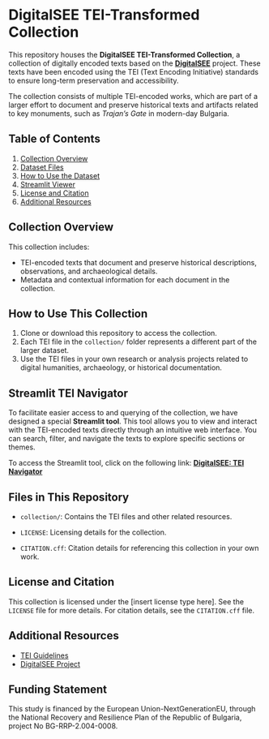 # DigitalSEE TEI-Transformed Collection

This repository houses the **DigitalSEE TEI-Transformed Collection**, a collection of digitally encoded texts based on the **[DigitalSEE](https://github.com/Bestroi150/DigitalSEE)** project. These texts have been encoded using the TEI (Text Encoding Initiative) standards to ensure long-term preservation and accessibility.

The collection consists of multiple TEI-encoded works, which are part of a larger effort to document and preserve historical texts and artifacts related to key monuments, such as *Trajan’s Gate* in modern-day Bulgaria.

## Table of Contents

1. [Collection Overview](#collection-overview)
2. [Dataset Files](#dataset-files)
3. [How to Use the Dataset](#how-to-use-the-dataset)
4. [Streamlit Viewer](#streamlit-viewer)
5. [License and Citation](#license-and-citation)
6. [Additional Resources](#additional-resources)


## Collection Overview

This collection includes:
- TEI-encoded texts that document and preserve historical descriptions, observations, and archaeological details.
- Metadata and contextual information for each document in the collection.

## How to Use This Collection

1. Clone or download this repository to access the collection.
2. Each TEI file in the `collection/` folder represents a different part of the larger dataset.
3. Use the TEI files in your own research or analysis projects related to digital humanities, archaeology, or historical documentation.

## Streamlit TEI Navigator

To facilitate easier access to and querying of the collection, we have designed a special **Streamlit tool**. This tool allows you to view and interact with the TEI-encoded texts directly through an intuitive web interface. You can search, filter, and navigate the texts to explore specific sections or themes.

To access the Streamlit tool, click on the following link: **[DigitalSEE: TEI Navigator](https://github.com/Bestroi150/digitalsee-tei-navigator)**


## Files in This Repository

- `collection/`: Contains the TEI files and other related resources.
  
- `LICENSE`: Licensing details for the collection.

- `CITATION.cff`: Citation details for referencing this collection in your own work.


## License and Citation

This collection is licensed under the [insert license type here]. See the `LICENSE` file for more details.
For citation details, see the `CITATION.cff` file.

## Additional Resources

- [TEI Guidelines](http://www.tei-c.org/release/doc/tei-p5-doc/en/html/)
- [DigitalSEE Project](https://digitalsee.epistone.net/en/index)

## Funding Statement

This study is financed by the European Union-NextGenerationEU, through the National Recovery and Resilience Plan of the Republic of Bulgaria, project No BG-RRP-2.004-0008.
